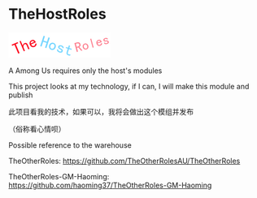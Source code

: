 # TheHostRoles

![THR_Banner](https://github.com/XiezibanWrite/TheHostRoles/blob/main/Images/THR_Banner.png)

A Among Us requires only the host's modules

This project looks at my technology, if I can, I will make this module and publish

此项目看我的技术，如果可以，我将会做出这个模组并发布

（俗称看心情呗）

Possible reference to the warehouse

TheOtherRoles: https://github.com/TheOtherRolesAU/TheOtherRoles


TheOtherRoles-GM-Haoming: https://github.com/haoming37/TheOtherRoles-GM-Haoming

